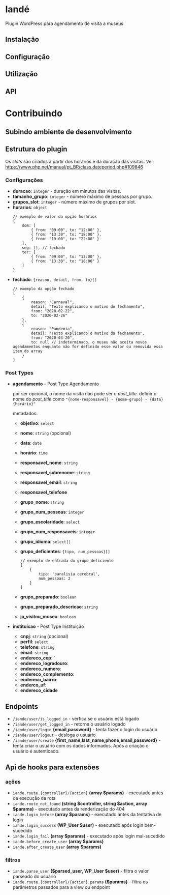 # Iandé
Plugin WordPress para agendamento de visita a museus

## Instalação

## Configuração

## Utilização

## API

# Contribuindo
## Subindo ambiente de desenvolvimento

## Estrutura do plugin
Os *slots* são criados a partir dos horários e da duração das visitas. Ver https://www.php.net/manual/pt_BR/class.dateperiod.php#109846

### Configurações

- **duracao**: `integer` - duração em minutos das visitas.
- **tamanho_grupo**: `integer` - número máximo de pessoas por grupo.
- **grupos_slot**: `integer` - número máximo de grupos por slot.
- **horarios**: `object` 
    ```
    // exemplo de valor da opção horários
    {
        dom: [
            { from: "09:00", to: "12:00" },
            { from: "13:30", to: "18:00" },
            { from: "19:00", to: "22:00" }
        ],
        seg: [], // fechado
        ter: [
            { from: "09:00", to: "12:00" },
            { from: "13:30", to: "18:00" }
        ]
    }
    ```
- **fechado**: `{reason, detail, from, to}[]`
    ```
    // exemplo da opção fechado
    [
        {
            reason: "Carnaval",
            detail: "Texto explicando o motivo do fechamento",
            from: "2020-02-22",
            to: "2020-02-26"
        },
        {
            reason: "Pandemia",
            detail: "Texto explicando o motivo do fechamento",
            from: "2020-03-20",
            to: null // indeterminado, o museu não aceita novos agendamentos enquanto não for definido esse valor ou removida essa item do array
        }
    ]
    ```

### Post Types
- **agendamento** - Post Type Agendamento

  por ser opcional, o nome da visita não pode ser o *post_title*. definir o nome do *post_title* como `"{nome-responsavel} - {nome-grupo} - {data} {horário}"` 
  
  metadados:

  - **objetivo**: `select`
  - **nome**: `string` (opcional)
  - **data**: `date`
  - **horário**: `time`
  - **responsavel_nome**: `string`
  - **responsavel_sobrenome**: `string`
  - **responsavel_email**: `string`
  - **responsavel_telefone**
  - **grupo_nome**: `string`
  - **grupo_num_pessoas**: `integer`
  - **grupo_escolaridade**: `select`
  - **grupo_num_responsaveis**: `integer`
  - **grupo_idioma**: `select[]`
  - **grupo_deficientes**: `{tipo, num_pessoas}[]`
    ```
    // exemplo de entrada do grupo_deficiente
    [
        {
            tipo: 'paralisia cerebral',
            num_pessoas: 2
        }
    ]
    ```
  - **grupo_preparado**: `boolean`
  - **grupo_preparado_descricao**: `string`
  
  - **ja_visitou_museu**: `boolean`


- **instituicao** - Post Type Instituição
  - **cnpj**: `string` (opcional)
  - **perfil**: `select`
  - **telefone**: `string`
  - **email**: `string`
  - **endereco_cep**: `
  - **endereco_logradouro**:
  - **endereco_numero**:
  - **endereco_complemento**:
  - **endereco_bairro**:
  - **enderco_uf**:
  - **endereco_cidade**


## Endpoints
- `/iande/user/is_logged_in` - verfica se o usuário está logado
- `/iande/user/get_logged_in` - retorna o usuário logado
- `/iande/user/login` **{email,password}** - tenta fazer o login do usuário
- `/iande/user/logout` - desloga o usuário
- `/iande/user/create` **{first_name,last_name,phone,email,password}** - tenta criar o usuário com os dados informados. Após a criação o usuário é autenticado.
  
## Api de hooks para extensões

### ações
- `iande.route.{controller}/{action}` **(array $params)** - executado antes da execução da rota
- `iande.route_not_found` **(string $controller, string $action, array $params)** - executado antes da renderização do 404
- `iande.login_before` **(array $params)** - executado antes da tentativa de login
- `iande.login_success` **(WP_User $user)** - executado após login bem-sucedido
- `iande.login_fail` **(array $params)** - executado após login mal-sucedido
- `iande.before_create_user` **(array $params)**
- `iande.after_create_user` **(array $params)**

### filtros
- `iande.parse_user` **($parsed_user, WP_User $user)** - filtra o valor parseado do usuário
- `iande.route.{controller}/{action}.params` **($params)** - filtra os parâmetros passados para a view ou endpoint
  